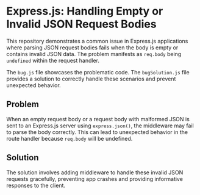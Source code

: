 # Express.js: Handling Empty or Invalid JSON Request Bodies

This repository demonstrates a common issue in Express.js applications where parsing JSON request bodies fails when the body is empty or contains invalid JSON data.  The problem manifests as `req.body` being `undefined` within the request handler. 

The `bug.js` file showcases the problematic code. The `bugSolution.js` file provides a solution to correctly handle these scenarios and prevent unexpected behavior.

## Problem

When an empty request body or a request body with malformed JSON is sent to an Express.js server using `express.json()`, the middleware may fail to parse the body correctly.  This can lead to unexpected behavior in the route handler because `req.body` will be undefined. 

## Solution

The solution involves adding middleware to handle these invalid JSON requests gracefully, preventing app crashes and providing informative responses to the client.
